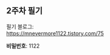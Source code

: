 ## 2주차 필기

<p>
    필기 블로그:<br>
    <a href="https://mnevermore1122.tistory.com/75">
    https://mnevermore1122.tistory.com/75
    </a>
</p>

**비밀번호**: 1122